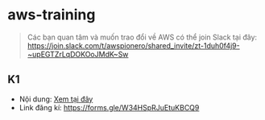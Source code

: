 # aws-training

> Các bạn quan tâm và muốn trao đổi về AWS có thể join Slack tại đây: 
> https://join.slack.com/t/awspionero/shared_invite/zt-1duh0f4j9-~upEGTZrLqDOKOoJMdK~Sw

## K1

- Nội dung: [Xem tại đây](./k1/README.md)
- Link đăng kí: https://forms.gle/W34HSpRJuEtuKBCQ9
